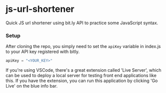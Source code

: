 # js-url-shortener
Quick JS url shortener using bit.ly API to practice some JavaScript syntax.

### Setup
After cloning the repo, you simply need to set the ```apiKey``` variable in index.js to your API key registered with bitly.
```js
apiKey = "<YOUR_KEY>"
```


If you're using VSCode, there's a great extension called 'Live Server', which can be used to deploy a local server for testing front end applications like this. If you have the extension, you can run this application by clicking 'Go Live' on the blue info bar.
